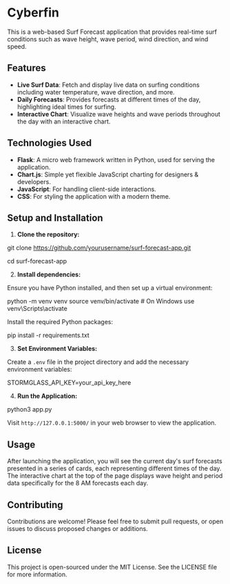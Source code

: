 # Cyberfin

This is a web-based Surf Forecast application that provides real-time surf conditions such as wave height, wave period, wind direction, and wind speed.

## Features

- **Live Surf Data**: Fetch and display live data on surfing conditions including water temperature, wave direction, and more.
- **Daily Forecasts**: Provides forecasts at different times of the day, highlighting ideal times for surfing.
- **Interactive Chart**: Visualize wave heights and wave periods throughout the day with an interactive chart.

## Technologies Used

- **Flask**: A micro web framework written in Python, used for serving the application.
- **Chart.js**: Simple yet flexible JavaScript charting for designers & developers.
- **JavaScript**: For handling client-side interactions.
- **CSS**: For styling the application with a modern theme.

## Setup and Installation

1. **Clone the repository:**

git clone https://github.com/yourusername/surf-forecast-app.git

cd surf-forecast-app

2. **Install dependencies:**

Ensure you have Python installed, and then set up a virtual environment:

python -m venv venv
source venv/bin/activate # On Windows use venv\Scripts\activate

Install the required Python packages:

pip install -r requirements.txt

3. **Set Environment Variables:**

Create a `.env` file in the project directory and add the necessary environment variables:

STORMGLASS_API_KEY=your_api_key_here

4. **Run the Application:**

python3 app.py

Visit `http://127.0.0.1:5000/` in your web browser to view the application.

## Usage

After launching the application, you will see the current day's surf forecasts presented in a series of cards, each representing different times of the day. The interactive chart at the top of the page displays wave height and period data specifically for the 8 AM forecasts each day.

## Contributing

Contributions are welcome! Please feel free to submit pull requests, or open issues to discuss proposed changes or additions.

## License

This project is open-sourced under the MIT License. See the LICENSE file for more information.
